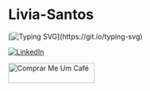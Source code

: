 # Livia-Santos

[![Typing SVG](https://readme-typing-svg.demolab.com/?lines=Hi+There!+Welcome+to+my+repository!)](https://git.io/typing-svg)

[![LinkedIn]( https://img.shields.io/badge/LinkedIn-0077B5?style=for-the-badge&logo=linkedin&logoColor=white)](https://www.linkedin.com/in/l%C3%ADvia-lins-b6117938/)

<a href="https://www.buymeacoffee.com/liviastudyw" target="_blank"> <img src="https://cdn.buymeacoffee.com/buttons/default-orange.png" alt="Comprar Me Um Café" height="41" width="174"></a>
